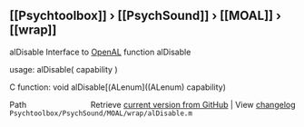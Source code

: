 ## [[Psychtoolbox]] &#8250; [[PsychSound]] &#8250; [[MOAL]] &#8250; [[wrap]]

alDisable  Interface to [OpenAL](OpenAL) function alDisable  
  
usage:  alDisable( capability )  
  
C function:  void alDisable[(ALenum]((ALenum) capability)  




<div class="code_header" style="text-align:right;">
  <span style="float:left;">Path&nbsp;&nbsp;</span> <span class="counter">Retrieve <a href=
  "https://raw.github.com/Psychtoolbox-3/Psychtoolbox-3/beta/Psychtoolbox/PsychSound/MOAL/wrap/alDisable.m">current version from GitHub</a> | View <a href=
  "https://github.com/Psychtoolbox-3/Psychtoolbox-3/commits/beta/Psychtoolbox/PsychSound/MOAL/wrap/alDisable.m">changelog</a></span>
</div>
<div class="code">
  <code>Psychtoolbox/PsychSound/MOAL/wrap/alDisable.m</code>
</div>

